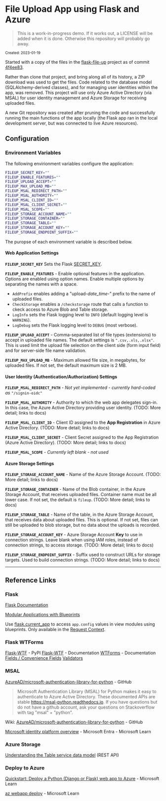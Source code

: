 # File Upload App using Flask and Azure

> This is a work-in-progress demo. If it works out, a LICENSE will be added when it is done. Otherwise this repository will probably go away.

<sub>Created: 2023-01-19</sub>

Started with a copy of the files in the [flask-file-up](https://github.com/wmelvin/flask-file-up) project as of commit [4f4ee83](https://github.com/wmelvin/flask-file-up/tree/4f4ee83b58f248874396ef977acde63cb8af695e).

Rather than clone that project, and bring along all of its history, a ZIP download was used to get the files. Code related to the database model (SQLAlchemy-derived classes), and for managing user identities within the app, was removed. This project will use only Azure Active Directory (via MSAL) for user identity management and Azure Storage for receiving uploaded files.

A new Git repository was created after pruning the code and successfully running the main functions of the app locally (the Flask app ran in the local development server, but was connected to live Azure resources).


## Configuration

### Environment Variables

The following envirionment variables configure the application:

```sh
FILEUP_SECRET_KEY=""
FILEUP_ENABLE_FEATURES=""
FILEUP_UPLOAD_ACCEPT=""
FILEUP_MAX_UPLOAD_MB=""
FILEUP_MSAL_REDIRECT_PATH=""
FILEUP_MSAL_AUTHORITY=""
FILEUP_MSAL_CLIENT_ID=""
FILEUP_MSAL_CLIENT_SECRET=""
FILEUP_MSAL_SCOPE=""
FILEUP_STORAGE_ACCOUNT_NAME=""
FILEUP_STORAGE_CONTAINER=""
FILEUP_STORAGE_TABLE=""
FILEUP_STORAGE_ACCOUNT_KEY=""
FILEUP_STORAGE_ENDPOINT_SUFFIX=""
```

The puropse of each environment variable is described below.

#### Web Application Settings

**`FILEUP_SECRET_KEY`** Sets the Flask [SECRET_KEY](https://flask.palletsprojects.com/en/latest/config/?highlight=secret_key#SECRET_KEY).

**`FILEUP_ENABLE_FEATURES`** - Enable optional features in the application. Options are enabled using option names. Enable multiple options by separating the names with a space.
* `AddPrefix` enables adding a "upload-*date_time*-" prefix to the name of uploaded files.
* `CheckStorage` enables a `/checkstorage` route that calls a function to ckeck access to Azure Blob and Table storage. 
* `LogInfo` sets the Flask logging level to `INFO` (default logging level is `WARNING`).
* `LogDebug` sets the Flask logging level to `DEBUG` (most verbose).

**`FILEUP_UPLOAD_ACCEPT`** - Comma-separated list of file types (extensions) to accept in uploaded file names. The default settings is `".csv,.xls,.xlsx"`. This is used limit the upload file selection on the client side (form input field) and for server-side file name validation.

**`FILEUP_MAX_UPLOAD_MB`** - Maximum allowed file size, in megabytes, for uploaded files. If not set, the default maximum size is 2 MB.


#### User Identity (Authentication/Authorization) Settings

**`FILEUP_MSAL_REDIRECT_PATH`** - *Not yet implemented - currently hard-coded as* `"/signin-oidc"`

**`FILEUP_MSAL_AUTHORITY`** - Authority to which the web app delegates sign-in. In this case, the Azure Active Directory providing user identity. (TODO: More detail; links to docs)

**`FILEUP_MSAL_CLIENT_ID`** - Client ID assigned to the **App Registration** in Azure Active Directory. (TODO: More detail; links to docs)

**`FILEUP_MSAL_CLIENT_SECRET`** - Client Secret assigned to the App Registration (Azure Active Directory). (TODO: More detail; links to docs)

**`FILEUP_MSAL_SCOPE`** - *Currently left blank - not used*


#### Azure Storage Settings

**`FILEUP_STORAGE_ACCOUNT_NAME`** - Name of the Azure Storage Account. (TODO: More detail; links to docs)

**`FILEUP_STORAGE_CONTAINER`** - Name of the Blob container, in the Azure Storage Account, that receives uploaded files. Container name must be all lower case. If not set, the default is `fileup`. (TODO: More detail; links to docs)

**`FILEUP_STORAGE_TABLE`** - Name of the table, in the Azure Storage Account, that receives data about uploaded files. This is optional. If not set, files can still be uploaded to blob storage, but no data about the uploads is recorded.

**`FILEUP_STORAGE_ACCOUNT_KEY`** - Azure Storage Account **Key** to use in connection strings. Leave blank when using IAM roles, instead of connection strings, to access storage. (TODO: More detail; links to docs)

**`FILEUP_STORAGE_ENDPOINT_SUFFIX`** - Suffix used to construct URLs for storage targets. Used to build connection strings. (TODO: More detail; links to docs)


---

## Reference Links

### Flask

[Flask Documentation](https://flask.palletsprojects.com/en/latest/)

[Modular Applications with Blueprints](https://flask.palletsprojects.com/en/latest/blueprints/)

Use [flask.current_app](https://flask.palletsprojects.com/en/latest/api/#flask.current_app) to access `app.config` values in view modules using blueprints. Only available in the [Request Context](https://flask.palletsprojects.com/en/latest/reqcontext/#notes-on-proxies).


### Flask WTForms

[Flask-WTF](https://pypi.org/project/Flask-WTF/) - PyPI
[Flask-WTF](https://flask-wtf.readthedocs.io/en/1.0.x/) - Documentation
[WTForms](https://wtforms.readthedocs.io/en/3.0.x/) - Documentation
[Fields / Convenience Fields](https://wtforms.readthedocs.io/en/3.0.x/fields/#convenience-fields)
[Validators](https://wtforms.readthedocs.io/en/3.0.x/validators/)


### MSAL

[AzureAD/microsoft-authentication-library-for-python](https://github.com/AzureAD/microsoft-authentication-library-for-python) - GitHub
> Microsoft Authentication Library (MSAL) for Python makes it easy to authenticate to Azure Active Directory. These documented APIs are stable https://msal-python.readthedocs.io. If you have questions but do not have a github account, ask your questions on Stackoverflow with tag &quot;msal&quot; + &quot;python&quot;.

 Wiki: [AzureAD/microsoft-authentication-library-for-python](https://github.com/AzureAD/microsoft-authentication-library-for-python/wiki) - GitHub

[Microsoft identity platform overview](https://learn.microsoft.com/en-us/azure/active-directory/develop/v2-overview) - Microsoft Entra -  Microsoft Learn


### Azure Storage

[Understanding the Table service data model](https://learn.microsoft.com/en-us/rest/api/storageservices/understanding-the-table-service-data-model) (REST API)


### Deploy to Azure

[Quickstart: Deploy a Python (Django or Flask) web app to Azure](https://learn.microsoft.com/en-us/azure/app-service/quickstart-python?tabs=flask%2Cmac-linux%2Cazure-cli%2Czip-deploy%2Cdeploy-instructions-azcli%2Cterminal-bash%2Cdeploy-instructions-zip-azcli#3---deploy-your-application-code-to-azure) -  Microsoft Learn

[az webapp deploy](https://learn.microsoft.com/en-us/cli/azure/webapp?view=azure-cli-latest#az-webapp-deploy) - Microsoft Learn

